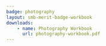 ```yaml
---
badge: photography
layout: smb-merit-badge-workbook
downloads:
    - name: Photography Workbook
      url: photography-workbook.pdf
---
```

